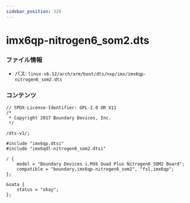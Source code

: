 ```yaml
---
sidebar_position: 328
---
```

# imx6qp-nitrogen6_som2.dts

### ファイル情報

- パス: `linux-v6.12/arch/arm/boot/dts/nxp/imx/imx6qp-nitrogen6_som2.dts`

### コンテンツ

```dts
// SPDX-License-Identifier: GPL-2.0 OR X11
/*
 * Copyright 2017 Boundary Devices, Inc.
 */

/dts-v1/;

#include "imx6qp.dtsi"
#include "imx6qdl-nitrogen6_som2.dtsi"

/ {
	model = "Boundary Devices i.MX6 Quad Plus Nitrogen6_SOM2 Board";
	compatible = "boundary,imx6qp-nitrogen6_som2", "fsl,imx6qp";
};

&sata {
	status = "okay";
};

```

